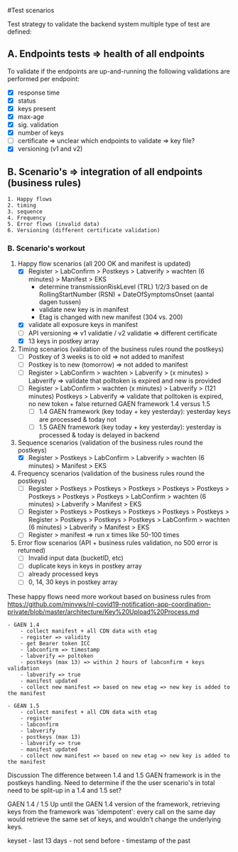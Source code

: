 #Test scenarios

Test strategy to validate the backend system multiple type of test are defined:
## A. Endpoints tests => health of all endpoints
To validate if the endpoints are up-and-running the following validations are performed per endpoint:
- [x] response time
- [x] status
- [x] keys present
- [x] max-age
- [x] sig. validation
- [x] number of keys
- [ ] certificate => unclear which endpoints to validate => key file?
- [x] versioning (v1 and v2)

## B. Scenario's => integration of all endpoints (business rules)
	1. Happy flows
	2. timing
	3. sequence
	4. Frequency
	5. Error flows (invalid data)
	6. Versioning (different certificate validation)

### B. Scenario's workout

1. Happy flow scenarios (all 200 OK and manifest is updated)
    - [x] Register > LabConfirm > Postkeys > Labverify > wachten (6 minutes) > Manifest > EKS
      * determine transmissionRiskLevel (TRL) 1/2/3 based on de RollingStartNumber (RSN) + DateOfSymptomsOnset (aantal dagen tussen)
	  * validate new key is in manifest
	  * Etag is changed with new manifest (304 vs. 200)  
    - [x] validate all exposure keys in manifest 
    - [ ] API versioning => v1 validatie / v2 validatie => different certificate
    - [x] 13 keys in postkey array

2. Timing scenarios (validation of the business rules round the postkeys)
    - [ ] Postkey of 3 weeks is to old => not added to manifest
    - [ ] Postkey is to new (tomorrow) => not added to manifest
	- [ ] Register > LabConfirm > wachten > Labverify > (x minutes) > Labverify => validate that polltoken is expired and new is provided
	- [ ] Register > LabConfirm > wachten (x minutes) > Labverify > (121 minutes) Postkeys > Labverify => validate that polltoken is expired, no new token + false returned
	GAEN framework 1.4 versus 1.5
	    - [ ] 1.4 GAEN framework (key today + key yesterday): yesterday keys are processed & today not
	    - [ ] 1.5 GAEN framework (key today + key yesterday): yesterday is processed & today is delayed in backend

3. Sequence scenarios (validation of the business rules round the postkeys)
	- [x] Register > Postkeys > LabConfirm > Labverify > wachten (6 minutes) > Manifest > EKS

4. Frequency scenarios (validation of the business rules round the postkeys)
	- [ ] Register > Postkeys > Postkeys > Postkeys > Postkeys > Postkeys > Postkeys > Postkeys > Postkeys > LabConfirm > wachten (6 minutes) > Labverify > Manifest > EKS
	- [ ] Register > Postkeys > Postkeys > Postkeys > Postkeys > Postkeys > Register > Postkeys > Postkeys > Postkeys > LabConfirm > wachten (6 minutes) > Labverify > Manifest > EKS
	- [ ] Register > manifest => run x times like 50-100 times

5. Error flow scenarios (API + business rules validation, no 500 error is returned)
	- [ ] Invalid input data (bucketID, etc)
	- [ ] duplicate keys in keys in postkey array
	- [ ] already processed keys
	- [ ] 0, 14, 30 keys in postkey array

These happy flows need more workout based on business rules from https://github.com/minvws/nl-covid19-notification-app-coordination-private/blob/master/architecture/Key%20Upload%20Process.md

	- GAEN 1.4
		- collect manifest + all CDN data with etag
		- register => validity
		- get Bearer token ICC
		- labconfirm => timestamp
		- labverify => poltoken
		- postkeys (max 13) => within 2 hours of labconfirm + keys validation
		- labverify => true
		- manifest updated
		- collect new manifest => based on new etag => new key is added to the manifest

	- GEAN 1.5
		- collect manifest + all CDN data with etag
		- register
		- labconfirm
		- labverify
		- postkeys (max 13)
		- labverify => true
		- manifest updated
		- collect new manifest => based on new etag => new key is added to the manifest


Discussion
The difference between 1.4 and 1.5 GAEN framework is in the postkeys handling. Need to determine if the the user scenario's in
total need to be split-up in a 1.4 and 1.5 set?

GAEN 1.4 / 1.5
Up until the GAEN 1.4 version of the framework, retrieving keys from the framework was
'idempotent': every call on the same day would retrieve the same set of keys, and wouldn't change the underlying keys.

keyset
	- last 13 days
	- not send before
	- timestamp of the past